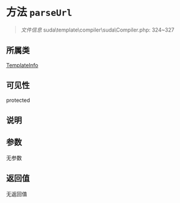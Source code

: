 # 方法 `parseUrl`

> *文件信息* suda\template\compiler\suda\Compiler.php: 324~327

## 所属类 

[TemplateInfo](../TemplateInfo.md)

## 可见性

protected

## 说明



## 参数


无参数


## 返回值

无返回值

